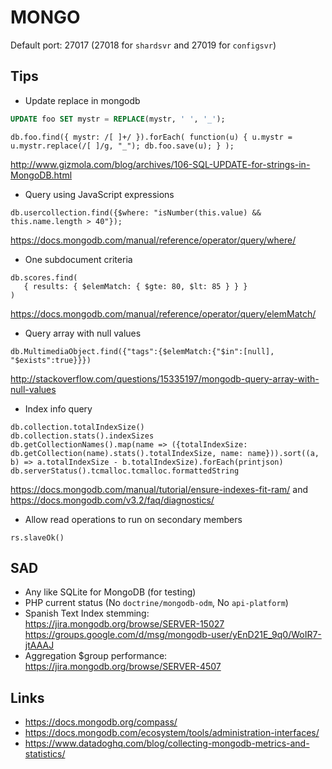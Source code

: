 MONGO
=====

Default port: 27017 (27018 for `shardsvr` and 27019 for `configsvr`)


Tips
----
* Update replace in mongodb
```sql
UPDATE foo SET mystr = REPLACE(mystr, ' ', '_');
```
```mongo
db.foo.find({ mystr: /[ ]+/ }).forEach( function(u) { u.mystr = u.mystr.replace(/[ ]/g, "_"); db.foo.save(u); } );
```
http://www.gizmola.com/blog/archives/106-SQL-UPDATE-for-strings-in-MongoDB.html


* Query using JavaScript expressions

```mongo
db.usercollection.find({$where: "isNumber(this.value) && this.name.length > 40"});
```
https://docs.mongodb.com/manual/reference/operator/query/where/


* One subdocument criteria

```mongo
db.scores.find(
   { results: { $elemMatch: { $gte: 80, $lt: 85 } } }
)
```
https://docs.mongodb.com/manual/reference/operator/query/elemMatch/

* Query array with null values

```mongo
db.MultimediaObject.find({"tags":{$elemMatch:{"$in":[null], "$exists":true}}})
```
http://stackoverflow.com/questions/15335197/mongodb-query-array-with-null-values

* Index info query

```mongo
db.collection.totalIndexSize()
db.collection.stats().indexSizes
db.getCollectionNames().map(name => ({totalIndexSize: db.getCollection(name).stats().totalIndexSize, name: name})).sort((a, b) => a.totalIndexSize - b.totalIndexSize).forEach(printjson)
db.serverStatus().tcmalloc.tcmalloc.formattedString
```

https://docs.mongodb.com/manual/tutorial/ensure-indexes-fit-ram/ and https://docs.mongodb.com/v3.2/faq/diagnostics/

* Allow read operations to run on secondary members

```mongo
rs.slaveOk()
```

SAD
---

* Any like SQLite for MongoDB (for testing)
* PHP current status (No `doctrine/mongodb-odm`, No `api-platform`)
* Spanish Text Index stemming: https://jira.mongodb.org/browse/SERVER-15027 https://groups.google.com/d/msg/mongodb-user/yEnD21E_9q0/WoIR7-jtAAAJ
* Aggregation $group performance: https://jira.mongodb.org/browse/SERVER-4507


Links
-----


 * https://docs.mongodb.org/compass/
 * https://docs.mongodb.com/ecosystem/tools/administration-interfaces/
 * https://www.datadoghq.com/blog/collecting-mongodb-metrics-and-statistics/
